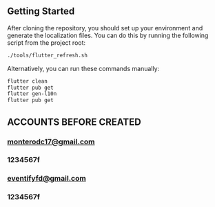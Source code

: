 ## Getting Started

After cloning the repository, you should set up your environment and generate the localization files. You can do this by running the following script from the project root:

```bash
./tools/flutter_refresh.sh
```

Alternatively, you can run these commands manually:

```bash
flutter clean
flutter pub get
flutter gen-l10n
flutter pub get
```

## ACCOUNTS BEFORE CREATED

### monterodc17@gmail.com
### 1234567f

### eventifyfd@gmail.com
### 1234567f
